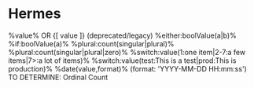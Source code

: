 # Hermes

%value% OR {[ value ]} (deprecated/legacy)
%either:boolValue(a|b)%
%if:boolValue(a)%
%plural:count(singular|plural)%
%plural:count(singular|plural|zero)%
%switch:value(1:one item|2-7:a few items|7>:a lot of items)%
%switch:value(test:This is a test|prod:This is production)%
%date(value,format)% (format: 'YYYY-MM-DD HH:mm:ss')
TO DETERMINE: Ordinal Count
